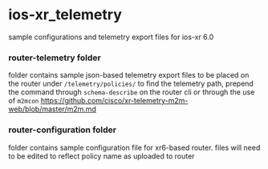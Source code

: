 # ios-xr_telemetry
sample configurations and telemetry export files for ios-xr 6.0

### router-telemetry folder
folder contains sample json-based telemetry export files to be placed on the router under `/telemetry/policies/`
to find the telemetry path, prepend the command through `schema-describe` on the router cli or through the use of `m2mcon` https://github.com/cisco/xr-telemetry-m2m-web/blob/master/m2m.md

### router-configuration folder
folder contains sample configuration file for xr6-based router.  files will need to be edited to reflect policy name as uploaded to router
